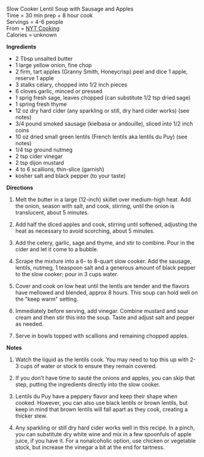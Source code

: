 Slow Cooker Lentil Soup with Sausage and Apples \
Time = 30 min prep + 8 hour cook \
Servings = 4-6 people \
From = [NYT Cooking](https://cooking.nytimes.com/recipes/1021680-slow-cooker-lentil-soup-with-sausage-and-apples) \
Calories = unknown 

**Ingredients**

-  2 Tbsp unsalted butter
-  1 large yellow onion, fine chop
-  2 firm, tart apples (Granny Smith, Honeycrisp) peel and dice 1 apple, reserve 1 apple
-  3 stalks celary, chopped into 1/2 inch pieces
-  6 cloves garlic, minced or pressed
-  1 sprig fresh sage, leaves chopped (can substitute 1/2 tsp dried sage)
-  1 spring fresh thyme
-  12 oz dry hard cider (any sparkling or still, dry hard cider works) (see notes)
-  3/4 pound smoked sausage (kielbasa or andouille), sliced into 1/2 inch coins
-  10 oz dried small green lentils (French lentils aka lentils du Puy) (see notes)
-  1/4 tsp ground nutmeg
-  2 tsp cider vinegar
-  2 tsp dijon mustard
-  4 to 6 scallions, thin-slice (garnish)
-  kosher salt and black pepper (to your taste)


**Directions**

1.  Melt the butter in a large (12-inch) skillet over medium-high heat. Add the onion, season with salt, and cook, stirring, until the onion is translucent, about 5 minutes. 

2.  Add half the diced apples and cook, stirring until softened, adjusting the heat as necessary to avoid scorching, about 5 minutes. 

3.  Add the celery, garlic, sage and thyme, and stir to combine. Pour in the cider and let it come to a bubble. 

4.  Scrape the mixture into a 6- to 8-quart slow cooker. Add the sausage, lentils, nutmeg, 1 teaspoon salt and a generous amount of black pepper to the slow cooker; pour in 3 cups water.

5. Cover and cook on low heat until the lentls are tender and the flavors have mellowed and blended, approx 8 hours. This soup can hold well on the "keep warm" setting. 

6.  Immediately before serving, add vinegar. Combine mustard and sour cream and then stir this into the soup. Taste and adjust salt and pepper as needed. 

7.  Serve in bowls topped with scallions and remaining chopped apples. 


**Notes**

1.  Watch the liquid as the lentils cook. You may need to top this up with 2-3 cups of water or stock to ensure they remain covered. 

2. If you don’t have time to sauté the onions and apples, you can skip that step, putting the ingredients directly into the slow cooker.

3. Lentils du Puy have a peppery flavor and keep their shape when cooked. However, you can also use black lentils or brown lentils, but keep in mind that brown lentils will fall apart as they cook, creating a thicker stew.

4. Any sparkling or still dry hard cider works well in this recipe. In a pinch, you can substitute dry white wine and mix in a few spoonfuls of apple juice, if you have it. For a nonalcoholic option, use chicken or vegetable stock, but increase the vinegar a bit at the end for tartness.